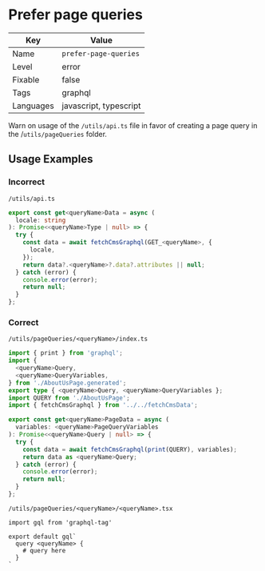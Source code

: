 # Prefer page queries

| Key       | Value                  |
| --------- | ---------------------- |
| Name      | `prefer-page-queries`  |
| Level     | error                  |
| Fixable   | false                  |
| Tags      | graphql                |
| Languages | javascript, typescript |

Warn on usage of the `/utils/api.ts` file in favor of creating a page query in the /`utils/pageQueries` folder.

## Usage Examples

### Incorrect

`/utils/api.ts`

```ts
export const get<queryName>Data = async (
  locale: string
): Promise<<queryName>Type | null> => {
  try {
    const data = await fetchCmsGraphql(GET_<queryName>, {
      locale,
    });
    return data?.<queryName>?.data?.attributes || null;
  } catch (error) {
    console.error(error);
    return null;
  }
};
```

### Correct

`/utils/pageQueries/<queryName>/index.ts`

```ts
import { print } from 'graphql';
import {
  <queryName>Query,
  <queryName>QueryVariables,
} from './AboutUsPage.generated';
export type { <queryName>Query, <queryName>QueryVariables };
import QUERY from './AboutUsPage';
import { fetchCmsGraphql } from '../../fetchCmsData';

export const get<queryName>PageData = async (
  variables: <queryName>PageQueryVariables
): Promise<<queryName>Query | null> => {
  try {
    const data = await fetchCmsGraphql(print(QUERY), variables);
    return data as <queryName>Query;
  } catch (error) {
    console.error(error);
    return null;
  }
};
```

`/utils/pageQueries/<queryName>/<queryName>.tsx`

```tsx
import gql from 'graphql-tag'

export default gql`
  query <queryName> {
    # query here
  }
`
```
